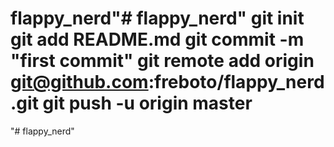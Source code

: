 # flappy_nerd"# flappy_nerd"  git init git add README.md git commit -m "first commit" git remote add origin git@github.com:freboto/flappy_nerd.git git push -u origin master
"# flappy_nerd" 

